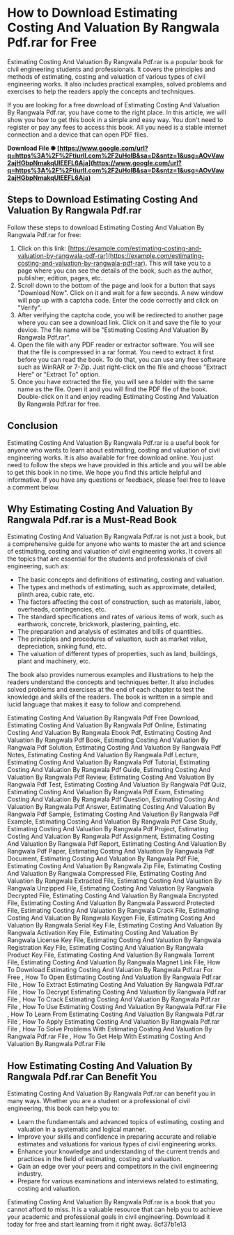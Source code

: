 
 
# How to Download Estimating Costing And Valuation By Rangwala Pdf.rar for Free
 
Estimating Costing And Valuation By Rangwala Pdf.rar is a popular book for civil engineering students and professionals. It covers the principles and methods of estimating, costing and valuation of various types of civil engineering works. It also includes practical examples, solved problems and exercises to help the readers apply the concepts and techniques.
 
If you are looking for a free download of Estimating Costing And Valuation By Rangwala Pdf.rar, you have come to the right place. In this article, we will show you how to get this book in a simple and easy way. You don't need to register or pay any fees to access this book. All you need is a stable internet connection and a device that can open PDF files.
 
**Download File ✺ [https://www.google.com/url?q=https%3A%2F%2Ftiurll.com%2F2uHolB&sa=D&sntz=1&usg=AOvVaw2ajHGbpNmakqUlEEFL6Aja](https://www.google.com/url?q=https%3A%2F%2Ftiurll.com%2F2uHolB&sa=D&sntz=1&usg=AOvVaw2ajHGbpNmakqUlEEFL6Aja)**


 
## Steps to Download Estimating Costing And Valuation By Rangwala Pdf.rar
 
Follow these steps to download Estimating Costing And Valuation By Rangwala Pdf.rar for free:
 
1. Click on this link: [https://example.com/estimating-costing-and-valuation-by-rangwala-pdf-rar](https://example.com/estimating-costing-and-valuation-by-rangwala-pdf-rar). This will take you to a page where you can see the details of the book, such as the author, publisher, edition, pages, etc.
2. Scroll down to the bottom of the page and look for a button that says "Download Now". Click on it and wait for a few seconds. A new window will pop up with a captcha code. Enter the code correctly and click on "Verify".
3. After verifying the captcha code, you will be redirected to another page where you can see a download link. Click on it and save the file to your device. The file name will be "Estimating Costing And Valuation By Rangwala Pdf.rar".
4. Open the file with any PDF reader or extractor software. You will see that the file is compressed in a rar format. You need to extract it first before you can read the book. To do that, you can use any free software such as WinRAR or 7-Zip. Just right-click on the file and choose "Extract Here" or "Extract To" option.
5. Once you have extracted the file, you will see a folder with the same name as the file. Open it and you will find the PDF file of the book. Double-click on it and enjoy reading Estimating Costing And Valuation By Rangwala Pdf.rar for free.

## Conclusion
 
Estimating Costing And Valuation By Rangwala Pdf.rar is a useful book for anyone who wants to learn about estimating, costing and valuation of civil engineering works. It is also available for free download online. You just need to follow the steps we have provided in this article and you will be able to get this book in no time. We hope you find this article helpful and informative. If you have any questions or feedback, please feel free to leave a comment below.
  
## Why Estimating Costing And Valuation By Rangwala Pdf.rar is a Must-Read Book
 
Estimating Costing And Valuation By Rangwala Pdf.rar is not just a book, but a comprehensive guide for anyone who wants to master the art and science of estimating, costing and valuation of civil engineering works. It covers all the topics that are essential for the students and professionals of civil engineering, such as:

- The basic concepts and definitions of estimating, costing and valuation.
- The types and methods of estimating, such as approximate, detailed, plinth area, cubic rate, etc.
- The factors affecting the cost of construction, such as materials, labor, overheads, contingencies, etc.
- The standard specifications and rates of various items of work, such as earthwork, concrete, brickwork, plastering, painting, etc.
- The preparation and analysis of estimates and bills of quantities.
- The principles and procedures of valuation, such as market value, depreciation, sinking fund, etc.
- The valuation of different types of properties, such as land, buildings, plant and machinery, etc.

The book also provides numerous examples and illustrations to help the readers understand the concepts and techniques better. It also includes solved problems and exercises at the end of each chapter to test the knowledge and skills of the readers. The book is written in a simple and lucid language that makes it easy to follow and comprehend.
 
Estimating Costing And Valuation By Rangwala Pdf Free Download,  Estimating Costing And Valuation By Rangwala Pdf Online,  Estimating Costing And Valuation By Rangwala Ebook Pdf,  Estimating Costing And Valuation By Rangwala Pdf Book,  Estimating Costing And Valuation By Rangwala Pdf Solution,  Estimating Costing And Valuation By Rangwala Pdf Notes,  Estimating Costing And Valuation By Rangwala Pdf Lecture,  Estimating Costing And Valuation By Rangwala Pdf Tutorial,  Estimating Costing And Valuation By Rangwala Pdf Guide,  Estimating Costing And Valuation By Rangwala Pdf Review,  Estimating Costing And Valuation By Rangwala Pdf Test,  Estimating Costing And Valuation By Rangwala Pdf Quiz,  Estimating Costing And Valuation By Rangwala Pdf Exam,  Estimating Costing And Valuation By Rangwala Pdf Question,  Estimating Costing And Valuation By Rangwala Pdf Answer,  Estimating Costing And Valuation By Rangwala Pdf Sample,  Estimating Costing And Valuation By Rangwala Pdf Example,  Estimating Costing And Valuation By Rangwala Pdf Case Study,  Estimating Costing And Valuation By Rangwala Pdf Project,  Estimating Costing And Valuation By Rangwala Pdf Assignment,  Estimating Costing And Valuation By Rangwala Pdf Report,  Estimating Costing And Valuation By Rangwala Pdf Paper,  Estimating Costing And Valuation By Rangwala Pdf Document,  Estimating Costing And Valuation By Rangwala Pdf File,  Estimating Costing And Valuation By Rangwala Zip File,  Estimating Costing And Valuation By Rangwala Compressed File,  Estimating Costing And Valuation By Rangwala Extracted File,  Estimating Costing And Valuation By Rangwala Unzipped File,  Estimating Costing And Valuation By Rangwala Decrypted File,  Estimating Costing And Valuation By Rangwala Encrypted File,  Estimating Costing And Valuation By Rangwala Password Protected File,  Estimating Costing And Valuation By Rangwala Crack File,  Estimating Costing And Valuation By Rangwala Keygen File,  Estimating Costing And Valuation By Rangwala Serial Key File,  Estimating Costing And Valuation By Rangwala Activation Key File,  Estimating Costing And Valuation By Rangwala License Key File,  Estimating Costing And Valuation By Rangwala Registration Key File,  Estimating Costing And Valuation By Rangwala Product Key File,  Estimating Costing And Valuation By Rangwala Torrent File,  Estimating Costing And Valuation By Rangwala Magnet Link File,  How To Download Estimating Costing And Valuation By Rangwala Pdf.rar For Free ,  How To Open Estimating Costing And Valuation By Rangwala Pdf.rar File ,  How To Extract Estimating Costing And Valuation By Rangwala Pdf.rar File ,  How To Decrypt Estimating Costing And Valuation By Rangwala Pdf.rar File ,  How To Crack Estimating Costing And Valuation By Rangwala Pdf.rar File ,  How To Use Estimating Costing And Valuation By Rangwala Pdf.rar File ,  How To Learn From Estimating Costing And Valuation By Rangwala Pdf.rar File ,  How To Apply Estimating Costing And Valuation By Rangwala Pdf.rar File ,  How To Solve Problems With Estimating Costing And Valuation By Rangwala Pdf.rar File ,  How To Get Help With Estimating Costing And Valuation By Rangwala Pdf.rar File
  
## How Estimating Costing And Valuation By Rangwala Pdf.rar Can Benefit You
 
Estimating Costing And Valuation By Rangwala Pdf.rar can benefit you in many ways. Whether you are a student or a professional of civil engineering, this book can help you to:

- Learn the fundamentals and advanced topics of estimating, costing and valuation in a systematic and logical manner.
- Improve your skills and confidence in preparing accurate and reliable estimates and valuations for various types of civil engineering works.
- Enhance your knowledge and understanding of the current trends and practices in the field of estimating, costing and valuation.
- Gain an edge over your peers and competitors in the civil engineering industry.
- Prepare for various examinations and interviews related to estimating, costing and valuation.

Estimating Costing And Valuation By Rangwala Pdf.rar is a book that you cannot afford to miss. It is a valuable resource that can help you to achieve your academic and professional goals in civil engineering. Download it today for free and start learning from it right away.
 8cf37b1e13
 
